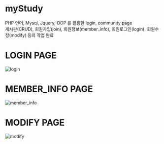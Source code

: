 # myStudy
PHP 언어, Mysql, Jquery, OOP 를 활용한 login, community page <br>
게시판(CRUD), 회원가입(join), 회원정보(member_info), 회원로그인(login), 회원수정(modify) 등의 작업 완료

# LOGIN PAGE
![login](https://user-images.githubusercontent.com/51243212/117682618-3685c000-b1ee-11eb-85cd-a1d784c172a6.jpg)

# MEMBER_INFO PAGE
![member_info](https://user-images.githubusercontent.com/51243212/117683714-4f42a580-b1ef-11eb-860a-694cd6740ee5.jpg)

# MODIFY PAGE
![modify](https://user-images.githubusercontent.com/51243212/117683763-5964a400-b1ef-11eb-8a9e-f50a3b171f0a.jpg)